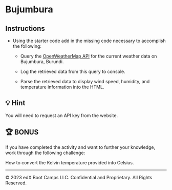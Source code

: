 # Bujumbura

## Instructions

- Using the starter code add in the missing code necessary to accomplish the following:

  - Query the [OpenWeatherMap API](http://openweathermap.org/api) for the current weather data on Bujumbura, Burundi.

  - Log the retrieved data from this query to console.

  - Parse the retrieved data to display wind speed, humidity, and temperature information into the HTML.

## 💡 Hint

You will need to request an API key from the website.

## 🏆 BONUS

If you have completed the activity and want to further your knowledge, work through the following challenge:

How to convert the Kelvin temperature provided into Celsius.

---

© 2023 edX Boot Camps LLC. Confidential and Proprietary. All Rights Reserved.
